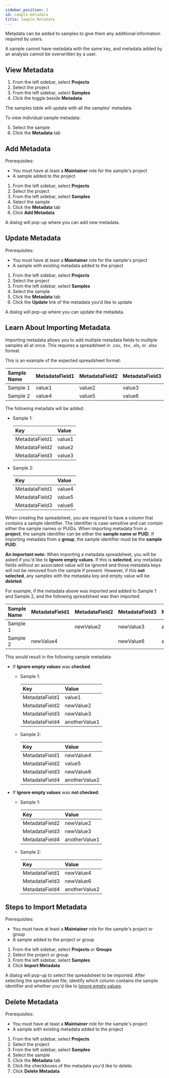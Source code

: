 ```yaml
---
sidebar_position: 3
id: sample-metadata
title: Sample Metadata
---
```


Metadata can be added to samples to give them any additional information required by users.

A sample cannot have metadata with the same key, and metadata added by an analysis cannot be overwritten by a user.

## View Metadata

1. From the left sidebar, select **Projects**
2. Select the project
3. From the left sidebar, select **Samples**
4. Click the toggle beside **Metadata**

The samples table will update with all the samples' metadata.

To view individual sample metadata:

5. Select the sample
6. Click the **Metadata** tab

## Add Metadata

Prerequisites:

- You must have at least a **Maintainer** role for the sample's project
- A sample added to the project

1. From the left sidebar, select **Projects**
2. Select the project
3. From the left sidebar, select **Samples**
4. Select the sample
5. Click the **Metadata** tab
6. Click **Add Metadata**

A dialog will pop-up where you can add new metadata.

## Update Metadata

Prerequisites:

- You must have at least a **Maintainer** role for the sample's project
- A sample with existing metadata added to the project

1. From the left sidebar, select **Projects**
2. Select the project
3. From the left sidebar, select **Samples**
4. Select the sample
5. Click the **Metadata** tab
6. Click the **Update** link of the metadata you'd like to update

A dialog will pop-up where you can update the metadata.

## Learn About Importing Metadata

Importing metadata allows you to add multiple metadata fields to multiple samples all at once. This requires a spreadsheet in .csv, .tsv, .xls, or .xlsx format.

This is an example of the expected spreadsheet format:

| Sample Name | MetadataField1 | MetadataField2 | MetadataField3 |
| :---------- | :------------- | :------------- | :------------- |
| Sample 1    | value1         | value2         | value3         |
| Sample 2    | value4         | value5         | value6         |

The following metadata will be added:

- Sample 1:

  | Key            | Value  |
  | :------------- | :----- |
  | MetadataField1 | value1 |
  | MetadataField2 | value2 |
  | MetadataField3 | value3 |

- Sample 2:

  | Key            | Value  |
  | :------------- | :----- |
  | MetadataField1 | value4 |
  | MetadataField2 | value5 |
  | MetadataField3 | value6 |

When creating the spreadsheet, you are required to have a column that contains a sample identifier. The identifier is case-sensitive and can contain either the sample names or PUIDs. When importing metadata from a **project**, the sample identifier can be either the **sample name or PUID**. If importing metadata from a **group**, the sample identifier must be the **sample PUID**.

**An important note:** When importing a metadata spreadsheet, you will be asked if you'd like to **Ignore empty values**. If this is **selected**, any metadata fields without an associated value will be ignored and those metadata keys will not be removed from the sample if present. However, if this **not selected**, any samples with the metadata key and empty value will be **deleted**.

For example, if the metadata above was imported and added to Sample 1 and Sample 2, and the following spreadsheet was then imported:

| Sample Name | MetadataField1 | MetadataField2 | MetadataField3 | MetadataField4 |
| :---------- | :------------- | :------------- | :------------- | :------------- |
| Sample 1    |                | newValue2      | newValue3      | anotherValue1  |
| Sample 2    | newValue4      |                | newValue6      | anotherValue2  |

This would result in the following sample metadata:

- If **Ignore empty values** was **checked**:

  - Sample 1:

    | Key            | Value         |
    | :------------- | :------------ |
    | MetadataField1 | value1        |
    | MetadataField2 | newValue2     |
    | MetadataField3 | newValue3     |
    | MetadataField4 | anotherValue1 |

  - Sample 2:

    | Key            | Value         |
    | :------------- | :------------ |
    | MetadataField1 | newValue4     |
    | MetadataField2 | value5        |
    | MetadataField3 | newValue6     |
    | MetadataField4 | anotherValue2 |

- If **Ignore empty values** was **not checked**:

  - Sample 1:

    | Key            | Value         |
    | :------------- | :------------ |
    | MetadataField2 | newValue2     |
    | MetadataField3 | newValue3     |
    | MetadataField4 | anotherValue1 |

  - Sample 2:

    | Key            | Value         |
    | :------------- | :------------ |
    | MetadataField1 | newValue4     |
    | MetadataField3 | newValue6     |
    | MetadataField4 | anotherValue2 |

## Steps to Import Metadata

Prerequisites:

- You must have at least a **Maintainer** role for the sample's project or group
- A sample added to the project or group

1. From the left sidebar, select **Projects** or **Groups**
2. Select the project or group
3. From the left sidebar, select **Samples**
4. Click **Import Metadata**

A dialog will pop-up to select the spreadsheet to be imported. After selecting the spreadsheet file, identify which column contains the sample identifier and whether you'd like to [Ignore empty values](sample-metadata#learn-about-importing-metadata).

## Delete Metadata

Prerequisites:

- You must have at least a **Maintainer** role for the sample's project
- A sample with existing metadata added to the project

1. From the left sidebar, select **Projects**
2. Select the project
3. From the left sidebar, select **Samples**
4. Select the sample
5. Click the **Metadata** tab
6. Click the checkboxes of the metadata you'd like to delete.
7. Click **Delete Metadata**
